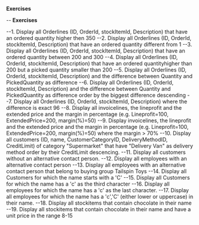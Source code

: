 **Exercises**

-- **Exercises**

--1. Display all Orderlines (ID, OrderId, stockItemId, Description) that have an ordered quantity higher then 350
--2. Display all Orderlines (ID, OrderId, stockItemId, Description) that have an ordered quantity different from 1
--3. Display all Orderlines (ID, OrderId, stockItemId, Description) that have an ordered quantity between 200 and 300
--4. Display all Orderlines (ID, OrderId, stockItemId, Description) that have an ordered quantityhigher than 200 but a picked quantity smaller than 200
--5. Display all Orderlines (ID, OrderId, stockItemId, Description) and the difference between Quantity and PickedQuantity as difference
--6. Display all Orderlines (ID, OrderId, stockItemId, Description) and the difference between Quantity and PickedQuantity as difference order by the biggest difference descending
--7. Display all Orderlines (ID, OrderId, stockItemId, Description) where the difference is exact 96
--8. Display all invoicelines, the lineprofit and the extended price and the margin in percentage (e.g. Lineprofit=100, ExtendedPrice=200, margin(%)=50)
--9. Display invoicelines, the lineprofit and the extended price and the margin in percentage (e.g. Lineprofit=100, ExtendedPrice=200, margin(%)=50) where the margin > 70%
--10. Display all customers (ID, name, CustomerCategoryID, DeliveryMethodID, CreditLimit) of category "Supermarket" that have "Delivery Van" as delivery method order by their CreditLimit descencing. 
--11. Display all customers without an alternative contact person.
--12. Display all employees with an alternative contact person
--13. Display all employees with an alternative contact person that belong to buying group Tailspin Toys
--14. Display all Customers for which the name starts with a 'C'
--15. Display all Customers for which the name has a 'c' as the third character
--16. Display all employees for which the name has a 'c' as the last character.
--17. Display all employees for which the name has a 'c','C' (either lower or uppercase) in their name.
--18. Display all stockitems that contain chocolate in their name
--19. Display all stockitems that contain chocolate in their name and have a unit price in the range 8-15